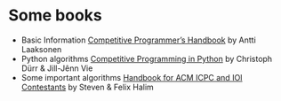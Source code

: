 # Some books

- Basic Information [Competitive Programmer’s Handbook](https://cses.fi/book/book.pdf) by Antti Laaksonen
- Python algorithms [Competitive Programming in Python](https://dn721800.ca.archive.org/0/items/competitive-programming/Competitive%20Programming.pdf) by Christoph Dürr & Jill-Jênn Vie
- Some important algorithms [Handbook for ACM ICPC and IOI Contestants](https://dn790008.ca.archive.org/0/items/competitive_programming_3/competitive_programming_3.pdf) by Steven & Felix Halim
